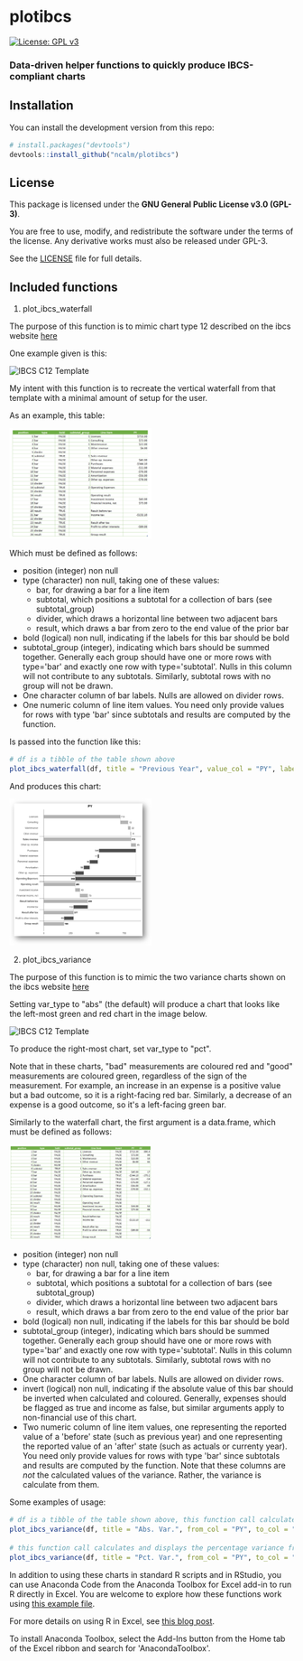 # plotibcs

[![License: GPL v3](https://img.shields.io/badge/License-GPLv3-blue.svg)](https://www.gnu.org/licenses/gpl-3.0)


### Data-driven helper functions to quickly produce IBCS-compliant charts

## Installation

You can install the development version from this repo:

```r
# install.packages("devtools")
devtools::install_github("ncalm/plotibcs")
```

## License

This package is licensed under the **GNU General Public License v3.0 (GPL-3)**.

You are free to use, modify, and redistribute the software under the terms of the license. Any derivative works must also be released under GPL-3.

See the [LICENSE](LICENSE.md) file for full details.


## Included functions

1. plot_ibcs_waterfall

The purpose of this function is to mimic chart type 12 described on the ibcs website [here](https://www.ibcs.com/resource/chart-template-12/)

One example given is this:

<img src="https://www.ibcs.com/wp-content/uploads/2016/08/IBCS_chart_template_12-1.png" alt="IBCS C12 Template" width="50%" />

My intent with this function is to recreate the vertical waterfall from that template with a minimal amount of setup for the user. 

As an example, this table:

<img src="images/table.png" alt="Example C12 table" width="50%" />

Which must be defined as follows:
- position (integer) non null
- type (character) non null, taking one of these values:
  - bar, for drawing a bar for a line item
  - subtotal, which positions a subtotal for a collection of bars (see subtotal_group)
  - divider, which draws a horizontal line between two adjacent bars
  - result, which draws a bar from zero to the end value of the prior bar
- bold (logical) non null, indicating if the labels for this bar should be bold
- subtotal_group (integer), indicating which bars should be summed together. Generally each group should have one or more rows with type='bar' and exactly one row with type='subtotal'. Nulls in this column will not contribute to any subtotals. Similarly, subtotal rows with no group will not be drawn.
- One character column of bar labels. Nulls are allowed on divider rows.
- One numeric column of line item values. You need only provide values for rows with type 'bar' since subtotals and results are computed by the function.

Is passed into the function like this:

```r
# df is a tibble of the table shown above
plot_ibcs_waterfall(df, title = "Previous Year", value_col = "PY", label_col = "Line Item")
```

And produces this chart:

<img src="images/waterfall.png" alt="Example C12 chart from table" width="50%" />

2. plot_ibcs_variance

The purpose of this function is to mimic the two variance charts shown on the ibcs website [here](https://www.ibcs.com/resource/chart-template-12/)

Setting var_type to "abs" (the default) will produce a chart that looks like the left-most green and red chart in the image below. 

<img src="https://www.ibcs.com/wp-content/uploads/2016/08/IBCS_chart_template_12-1.png" alt="IBCS C12 Template" width="50%" />

To produce the right-most chart, set var_type to "pct".

Note that in these charts, "bad" measurements are coloured red and "good" measurements are coloured green, regardless of the sign of the measurement. For example, an increase in an expense is a positive value but a bad outcome, so it is a right-facing red bar. Similarly, a decrease of an expense is a good outcome, so it's a left-facing green bar.

Similarly to the waterfall chart, the first argument is a data.frame, which must be defined as follows:

<img src="images/variance_table.png" alt="Example C12 table" width="50%" />

- position (integer) non null
- type (character) non null, taking one of these values:
  - bar, for drawing a bar for a line item
  - subtotal, which positions a subtotal for a collection of bars (see subtotal_group)
  - divider, which draws a horizontal line between two adjacent bars
  - result, which draws a bar from zero to the end value of the prior bar
- bold (logical) non null, indicating if the labels for this bar should be bold
- subtotal_group (integer), indicating which bars should be summed together. Generally each group should have one or more rows with type='bar' and exactly one row with type='subtotal'. Nulls in this column will not contribute to any subtotals. Similarly, subtotal rows with no group will not be drawn.
- One character column of bar labels. Nulls are allowed on divider rows.
- invert (logical) non null, indicating if the absolute value of this bar should be inverted when calculated and coloured. Generally, expenses should be flagged as true and income as false, but similar arguments apply to non-financial use of this chart.
- Two numeric column of line item values, one representing the reported value of a 'before' state (such as previous year) and one representing the reported value of an 'after' state (such as actuals or currenty year). You need only provide values for rows with type 'bar' since subtotals and results are computed by the function. Note that these columns are *not* the calculated values of the variance. Rather, the variance is calculate from them.

Some examples of usage:

```r
# df is a tibble of the table shown above, this function call calculates and displays the absolute variance from PY to AC
plot_ibcs_variance(df, title = "Abs. Var.", from_col = "PY", to_col = "AC", label_col = "Line Item", var_type = "abs")

# this function call calculates and displays the percentage variance from PY to AC
plot_ibcs_variance(df, title = "Pct. Var.", from_col = "PY", to_col = "AC", label_col = "Line Item", var_type = "pct")
```

In addition to using these charts in standard R scripts and in RStudio, you can use Anaconda Code from the Anaconda Toolbox for Excel add-in to run R directly in Excel. You are welcome to explore how these functions work using [this example file](examples/plotibcs_plot_ibcs_waterfall.xlsx).

For more details on using R in Excel, see [this blog post](https://www.anaconda.com/blog/anaconda-code-brings-r-to-excel).

To install Anaconda Toolbox, select the Add-Ins button from the Home tab of the Excel ribbon and search for 'AnacondaToolbox'.
